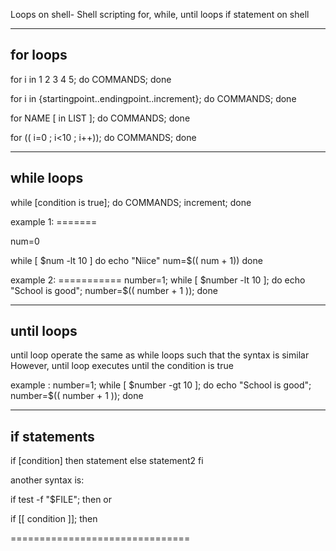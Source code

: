 Loops on shell- Shell scripting 
for, while, until loops
if statement on shell

----------------------------------
for loops
-----------------------------------
for i in 1 2 3 4 5; do COMMANDS; done

for i in {startingpoint..endingpoint..increment}; do COMMANDS; done

for NAME [ in LIST ]; do COMMANDS; done

for (( i=0 ; i<10 ; i++)); do COMMANDS; done

-------------------------------
while loops
-------------------------------
while [condition is true]; do COMMANDS; increment; done

example 1: =======

num=0

while [ $num -lt 10 ]
do
        echo "Niice"
	num=$(( num + 1))
done

example 2: ===========
number=1; while [ $number -lt 10 ]; do echo "School is good"; number=$(( number + 1 )); done

--------------------------------
until loops
--------------------------------

until loop operate the same as while loops such that the syntax is similar
However, until loop executes until the condition is true

example :
number=1; while [ $number -gt 10 ]; do echo "School is good"; number=$(( number + 1 )); done

--------------------------------
if statements
-----------------------------

if [condition]
then
    statement
else
    statement2
fi

another syntax is:

if test -f "$FILE"; then
or

if [[ condition ]]; then

===============================
